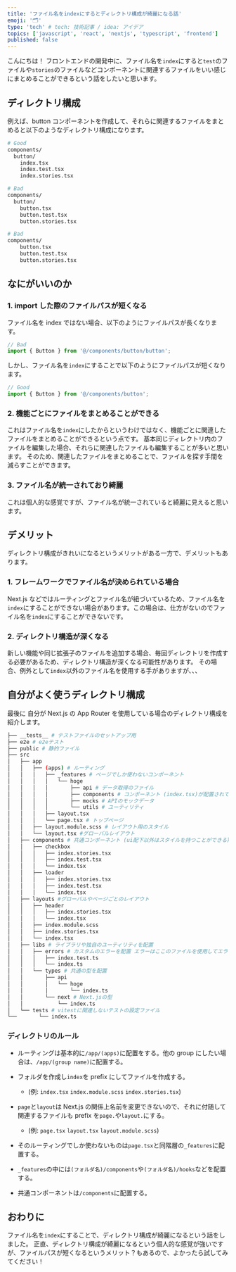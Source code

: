 ```yaml
---
title: 'ファイル名をindexにするとディレクトリ構成が綺麗になる話'
emoji: '🗂️'
type: 'tech' # tech: 技術記事 / idea: アイデア
topics: ['javascript', 'react', 'nextjs', 'typescript', 'frontend']
published: false
---
```


こんにちは！
フロントエンドの開発中に、ファイル名を`index`にすると`test`のファイルや`stories`のファイルなどコンポーネントに関連するファイルをいい感じにまとめることができるという話をしたいと思います。

## ディレクトリ構成

例えば、button コンポーネントを作成して、それらに関連するファイルをまとめると以下のようなディレクトリ構成になります。

```bash
# Good
components/
  button/
    index.tsx
    index.test.tsx
    index.stories.tsx

# Bad
components/
  button/
    button.tsx
    button.test.tsx
    button.stories.tsx

# Bad
components/
    button.tsx
    button.test.tsx
    button.stories.tsx
```

## なにがいいのか

### 1. import した際のファイルパスが短くなる

ファイル名を index ではない場合、以下のようにファイルパスが長くなります。

```ts
// Bad
import { Button } from '@/components/button/button';
```

しかし、ファイル名を`index`にすることで以下のようにファイルパスが短くなります。

```ts
// Good
import { Button } from '@/components/button';
```

### 2. 機能ごとにファイルをまとめることができる

これはファイル名を`index`にしたからというわけではなく、機能ごとに関連したファイルをまとめることができるという点です。
基本同じディレクトリ内のファイルを編集した場合、それらに関連したファイルも編集することが多いと思います。
そのため、関連したファイルをまとめることで、ファイルを探す手間を減らすことができます。

### 3. ファイル名が統一されており綺麗

これは個人的な感覚ですが、ファイル名が統一されていると綺麗に見えると思います。

## デメリット

ディレクトリ構成がきれいになるというメリットがある一方で、デメリットもあります。

### 1. フレームワークでファイル名が決められている場合

Next.js などではルーティングとファイル名が紐づいているため、ファイル名を`index`にすることができない場合があります。この場合は、仕方がないのでファイル名を`index`にすることができないです。

### 2. ディレクトリ構造が深くなる

新しい機能や同じ拡張子のファイルを追加する場合、毎回ディレクトリを作成する必要があるため、ディレクトリ構造が深くなる可能性があります。
その場合、例外として`index`以外のファイル名を使用する手がありますが、、、

## 自分がよく使うディレクトリ構成

最後に 自分が Next.js の App Router を使用している場合のディレクトリ構成を紹介します。

```bash
├── __tests__ # テストファイルのセットアップ用
├── e2e # e2eテスト
├── public # 静的ファイル
├── src
│   ├── app
│   │   ├── (apps) # ルーティング
│   │   │   ├── _features # ページでしか使わないコンポーネント
│   │   │   │   └── hoge
│   │   │   │       ├── api # データ取得のファイル
│   │   │   │       ├── components # コンポーネント (index.tsx)が配置されている。
│   │   │   │       ├── mocks # APIのモックデータ
│   │   │   │       └── utils # ユーティリティ
│   │   │   ├── layout.tsx
│   │   │   └── page.tsx # トップページ
│   │   ├── layout.module.scss # レイアウト用のスタイル
│   │   └── layout.tsx #グローバルレイアウト
│   ├── components # 共通コンポーネント (ui配下以外はスタイルを持つことができる)
│   │   ├── checkbox
│   │   │   ├── index.stories.tsx
│   │   │   ├── index.test.tsx
│   │   │   └── index.tsx
│   │   ├── loader
│   │   │   ├── index.stories.tsx
│   │   │   ├── index.test.tsx
│   │   │   └── index.tsx
│   ├── layouts #グローバルやページごとのレイアウト
│   │   ├── header
│   │   │   ├── index.stories.tsx
│   │   │   └── index.tsx
│   │   ├── index.module.scss
│   │   ├── index.stories.tsx
│   │   └── index.tsx
│   ├── libs # ライブラリや独自のユーティリティを配置
│   │   ├── errors # カスタムのエラーを配置 エラーはここのファイルを使用してエラーを生成する。
│   │   │   ├── index.test.ts
│   │   │   └── index.ts
│   │   └── types # 共通の型を配置
│   │       ├── api
│   │       │   └── hoge
│   │       │       └── index.ts
│   │       └── next # Next.jsの型
│   │           └── index.ts
│   └── tests # vitestに関連しないテストの設定ファイル
└──       └── index.ts
```

### ディレクトリのルール

- ルーティングは基本的に`/app/(apps)`に配置をする。他の group にしたい場合は、`/app/(group name)`に配置する。

- フォルダを作成し`index`を prefix にしてファイルを作成する。

  - (例: `index.tsx` `index.module.scss` `index.stories.tsx`)

- `page`と`layout`は Next.js の関係上名前を変更できないので、それに付随して関連するファイルも prefix を`page.`や`layout.`にする。

  - (例: `page.tsx` `layout.tsx` `layout.module.scss`)

- そのルーティングでしか使わないものは`page.tsx`と同階層の`_features`に配置する。

- `_features`の中には`(フォルダ名)/components`や`(フォルダ名)/hooks`などを配置する。

- 共通コンポーネントは`/components`に配置する。

## おわりに

ファイル名を`index`にすることで、ディレクトリ構成が綺麗になるという話をしました。
正直、ディレクトリ構成が綺麗になるという個人的な感覚が強いですが、ファイルパスが短くなるというメリット？もあるので、よかったら試してみてください！
